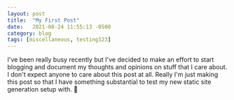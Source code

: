 ```yaml
---
layout: post
title:  "My First Post"
date:   2021-08-24 11:55:13 -0500
category: blog
tags: [miscellaneous, testing123]
---
```

I've been really busy recently but I've decided to make an effort to start
blogging and document my thoughts and opinions on stuff that I care about.
I don't expect anyone to care about this post at all. Really I'm just
making this post so that I have something substantial to test my new
static site generation setup with. 🤞
